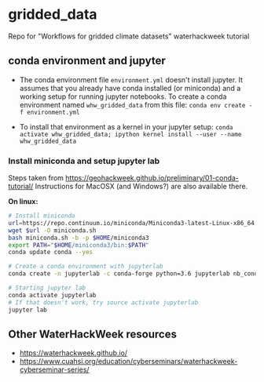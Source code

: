 # gridded_data

Repo for "Workflows for gridded climate datasets" waterhackweek tutorial

## conda environment and jupyter

- The conda environment file `environment.yml` doesn't install jupyter. It assumes that you already have conda installed (or miniconda) and a working setup for running jupyter notebooks. To create a conda environment named `whw_gridded_data` from this file: `conda env create -f environment.yml`

- To install that environment as a kernel in your jupyter setup:
  `conda activate whw_gridded_data; ipython kernel install --user --name whw_gridded_data`

### Install miniconda and setup jupyter lab
Steps taken from https://geohackweek.github.io/preliminary/01-conda-tutorial/
Instructions for MacOSX (and Windows?) are also available there.

**On linux:**
```bash
# Install miniconda
url=https://repo.continuum.io/miniconda/Miniconda3-latest-Linux-x86_64.sh
wget $url -O miniconda.sh
bash miniconda.sh -b -p $HOME/miniconda3
export PATH="$HOME/miniconda3/bin:$PATH"
conda update conda --yes

# Create a conda environment with jupyterlab
conda create -n jupyterlab -c conda-forge python=3.6 jupyterlab nb_conda_kernels

# Starting jupyter lab
conda activate jupyterlab
# If that doesn't work, try source activate jupyterlab
jupyter lab
```


## Other WaterHackWeek resources
- https://waterhackweek.github.io/
- https://www.cuahsi.org/education/cyberseminars/waterhackweek-cyberseminar-series/
